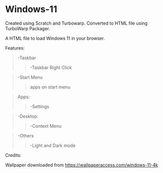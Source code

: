 # Windows-11
Created using Scratch and Turbowarp. 
Converted to HTML file using TurboWarp Packager.

A HTML file to load Windows 11 in your browser.

Features:

>-Taskbar
>
>>-Taskbar Right Click

>-Start Menu
>
>>apps on start menu

>Apps:
>
>>-Settings

>-Desktop:
>>-Context Menu

>-Others
>>-Light and Dark mode

Credits:

Wallpaper downloaded from https://wallpaperaccess.com/windows-11-4k
